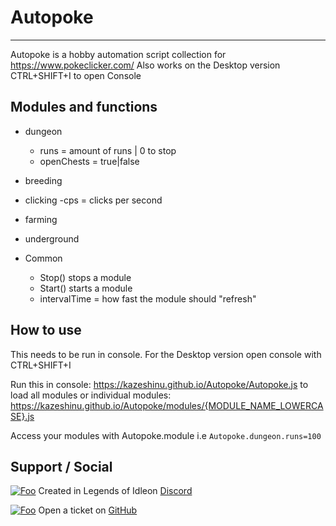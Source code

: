# Autopoke
------------------

Autopoke is a hobby automation script collection for https://www.pokeclicker.com/
Also works on the Desktop version CTRL+SHIFT+I to open Console

Modules and functions
------------------

- dungeon
	- runs = amount of runs | 0 to stop
	- openChests = true|false
- breeding
- clicking
	-cps = clicks per second
- farming
- underground

- Common
	- Stop() stops a module
	- Start() starts a module
	- intervalTime = how fast the module should "refresh"

How to use
------------------

This needs to be run in console.
For the Desktop version open console with CTRL+SHIFT+I

Run this in console: https://kazeshinu.github.io/Autopoke/Autopoke.js to load all modules
or individual modules: https://kazeshinu.github.io/Autopoke/modules/{MODULE_NAME_LOWERCASE}.js

Access your modules with Autopoke.module i.e `Autopoke.dungeon.runs=100`

Support / Social
------------------

[![Foo](https://i.imgur.com/XvxEoEE.png)](https://discord.com/invite/idleon) Created in Legends of Idleon [Discord](https://discord.com/invite/idleon "Discord")

[![Foo](https://i.imgur.com/qV0ZkHA.png)](https://github.com/Kazeshinu/Autopoke/issues/new) Open a ticket on [GitHub](https://github.com/Kazeshinu/Autopoke/issues/new "GitHub")
